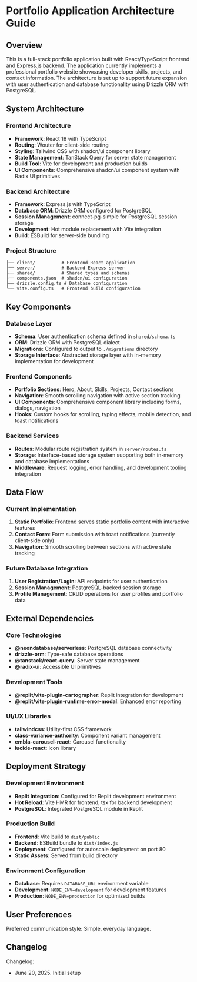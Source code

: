 # Portfolio Application Architecture Guide

## Overview

This is a full-stack portfolio application built with React/TypeScript frontend and Express.js backend. The application currently implements a professional portfolio website showcasing developer skills, projects, and contact information. The architecture is set up to support future expansion with user authentication and database functionality using Drizzle ORM with PostgreSQL.

## System Architecture

### Frontend Architecture
- **Framework**: React 18 with TypeScript
- **Routing**: Wouter for client-side routing
- **Styling**: Tailwind CSS with shadcn/ui component library
- **State Management**: TanStack Query for server state management
- **Build Tool**: Vite for development and production builds
- **UI Components**: Comprehensive shadcn/ui component system with Radix UI primitives

### Backend Architecture
- **Framework**: Express.js with TypeScript
- **Database ORM**: Drizzle ORM configured for PostgreSQL
- **Session Management**: connect-pg-simple for PostgreSQL session storage
- **Development**: Hot module replacement with Vite integration
- **Build**: ESBuild for server-side bundling

### Project Structure
```
├── client/          # Frontend React application
├── server/          # Backend Express server
├── shared/          # Shared types and schemas
├── components.json  # shadcn/ui configuration
├── drizzle.config.ts # Database configuration
└── vite.config.ts   # Frontend build configuration
```

## Key Components

### Database Layer
- **Schema**: User authentication schema defined in `shared/schema.ts`
- **ORM**: Drizzle ORM with PostgreSQL dialect
- **Migrations**: Configured to output to `./migrations` directory
- **Storage Interface**: Abstracted storage layer with in-memory implementation for development

### Frontend Components
- **Portfolio Sections**: Hero, About, Skills, Projects, Contact sections
- **Navigation**: Smooth scrolling navigation with active section tracking
- **UI Components**: Comprehensive component library including forms, dialogs, navigation
- **Hooks**: Custom hooks for scrolling, typing effects, mobile detection, and toast notifications

### Backend Services
- **Routes**: Modular route registration system in `server/routes.ts`
- **Storage**: Interface-based storage system supporting both in-memory and database implementations
- **Middleware**: Request logging, error handling, and development tooling integration

## Data Flow

### Current Implementation
1. **Static Portfolio**: Frontend serves static portfolio content with interactive features
2. **Contact Form**: Form submission with toast notifications (currently client-side only)
3. **Navigation**: Smooth scrolling between sections with active state tracking

### Future Database Integration
1. **User Registration/Login**: API endpoints for user authentication
2. **Session Management**: PostgreSQL-backed session storage
3. **Profile Management**: CRUD operations for user profiles and portfolio data

## External Dependencies

### Core Technologies
- **@neondatabase/serverless**: PostgreSQL database connectivity
- **drizzle-orm**: Type-safe database operations
- **@tanstack/react-query**: Server state management
- **@radix-ui**: Accessible UI primitives

### Development Tools
- **@replit/vite-plugin-cartographer**: Replit integration for development
- **@replit/vite-plugin-runtime-error-modal**: Enhanced error reporting

### UI/UX Libraries
- **tailwindcss**: Utility-first CSS framework
- **class-variance-authority**: Component variant management
- **embla-carousel-react**: Carousel functionality
- **lucide-react**: Icon library

## Deployment Strategy

### Development Environment
- **Replit Integration**: Configured for Replit development environment
- **Hot Reload**: Vite HMR for frontend, tsx for backend development
- **PostgreSQL**: Integrated PostgreSQL module in Replit

### Production Build
- **Frontend**: Vite build to `dist/public`
- **Backend**: ESBuild bundle to `dist/index.js`
- **Deployment**: Configured for autoscale deployment on port 80
- **Static Assets**: Served from build directory

### Environment Configuration
- **Database**: Requires `DATABASE_URL` environment variable
- **Development**: `NODE_ENV=development` for development features
- **Production**: `NODE_ENV=production` for optimized builds

## User Preferences

Preferred communication style: Simple, everyday language.

## Changelog

Changelog:
- June 20, 2025. Initial setup